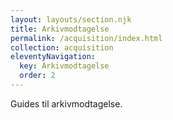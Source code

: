 ```yaml
---
layout: layouts/section.njk
title: Arkivmodtagelse
permalink: /acquisition/index.html
collection: acquisition
eleventyNavigation:
  key: Arkivmodtagelse
  order: 2
---
```


Guides til arkivmodtagelse.

